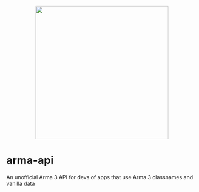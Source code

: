 <p align="center">
    <img src="src/main/resources/static/logo.png" width=350>
</p>

# arma-api

An unofficial Arma 3 API for devs of apps that use Arma 3 classnames and vanilla data
